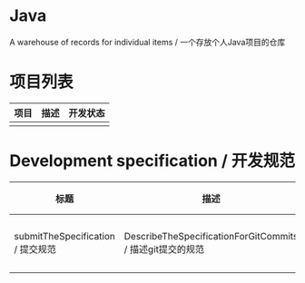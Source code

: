 # Java

A warehouse of records for individual items / 一个存放个人Java项目的仓库

# 项目列表

| 项目 | 描述 | 开发状态 |
|----|----|------|
|    |    |      |

# Development specification / 开发规范

| 标题                            | 描述                                                  | 文件                                                              |
|-------------------------------|-----------------------------------------------------|-----------------------------------------------------------------|
| submitTheSpecification / 提交规范 | DescribeTheSpecificationForGitCommits / 描述git提交的规范  | [提交规范](./readme/DescribeTheSpecificationForGitCommitsReadme.md) |
